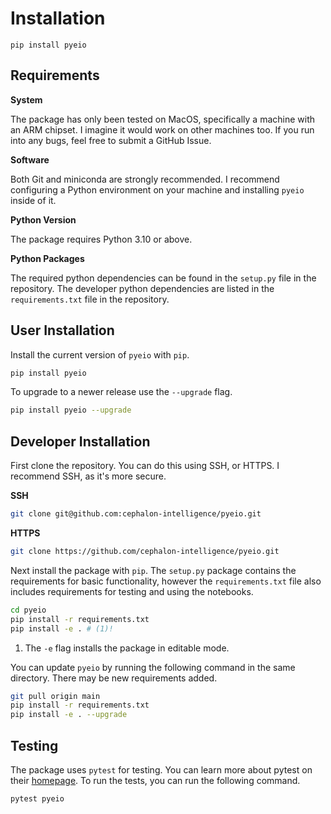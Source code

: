 # Installation


```shell title="Installation"
pip install pyeio
```

## Requirements

**System**

The package has only been tested on MacOS, specifically a machine with an ARM chipset. I imagine it would work on other machines too. If you run into any bugs, feel free to submit a GitHub Issue.

**Software**

Both Git and miniconda are strongly recommended. I recommend configuring a Python environment on your machine and installing `pyeio` inside of it.

**Python Version**

The package requires Python 3.10 or above. 

**Python Packages**

The required python dependencies can be found in the `setup.py` file in the repository. The developer python dependencies are listed in the `requirements.txt` file in the repository.


## User Installation

Install the current version of `pyeio` with `pip`.

```bash
pip install pyeio
```

To upgrade to a newer release use the `--upgrade` flag.

```bash
pip install pyeio --upgrade
```

## Developer Installation

First clone the repository. You can do this using SSH, or HTTPS. I recommend SSH, as it's more secure.

**SSH**

```bash
git clone git@github.com:cephalon-intelligence/pyeio.git
```

**HTTPS**

```bash
git clone https://github.com/cephalon-intelligence/pyeio.git
```

Next install the package with `pip`. The `setup.py` package contains the requirements for basic functionality, however the `requirements.txt` file also includes requirements for testing and using the notebooks.

```bash
cd pyeio
pip install -r requirements.txt
pip install -e . # (1)!
```

1. The `-e` flag installs the package in editable mode.

You can update `pyeio` by running the following command in the same directory. There may be new requirements added.

```bash
git pull origin main
pip install -r requirements.txt
pip install -e . --upgrade
```

## Testing

The package uses `pytest` for testing. You can learn more about pytest on their [homepage](https://pytest.org/). To run the tests, you can run the following command.

```bash
pytest pyeio
```


